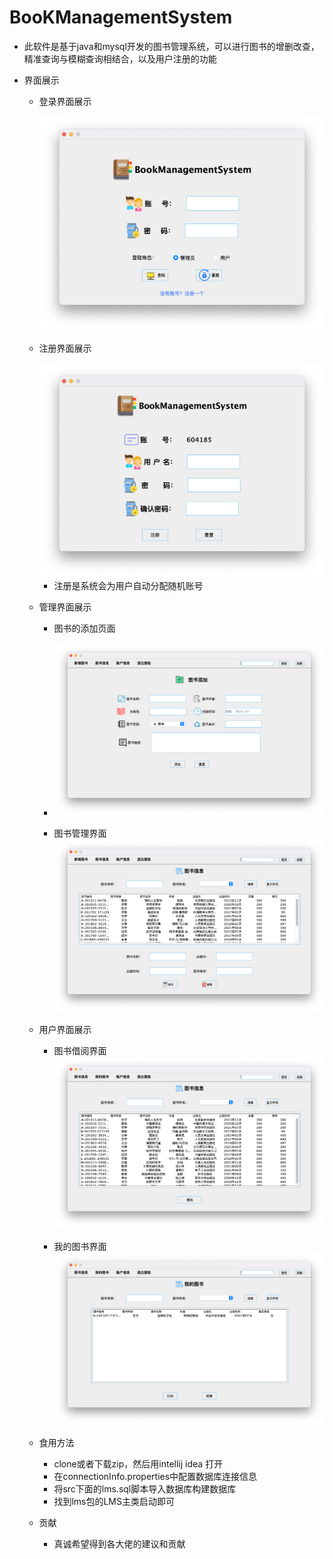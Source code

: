 # BooKManagementSystem

- 此软件是基于java和mysql开发的图书管理系统，可以进行图书的增删改查，精准查询与模糊查询相结合，以及用户注册的功能

- 界面展示

  - 登录界面展示

    <img src="./img/截屏2022-05-11 22.05.54.png" alt="截屏2022-05-11 22.05.54" style="zoom:50%;" />

  - 注册界面展示

    <img src="./img/截屏2022-05-11 22.08.07.png" alt="截屏2022-05-11 22.08.07" style="zoom:50%;" />

    - 注册是系统会为用户自动分配随机账号

  - 管理界面展示

    - 图书的添加页面
    - <img src="./img/截屏2022-05-11 22.09.46.png" alt="截屏2022-05-11 22.08.07" style="zoom:50%;" />
  
    - 图书管理界面
      <img src="./img/截屏2022-05-11 22.10.56.png" alt="截屏2022-05-11 22.08.07" style="zoom:50%;" />

  - 用户界面展示

    - 图书借阅界面
      <img src="./img/截屏2022-05-11 22.13.45.png" alt="截屏2022-05-11 22.08.07" style="zoom:50%;" />

    - 我的图书界面
      <img src="./img/截屏2022-05-11 22.14.47.png" alt="截屏2022-05-11 22.08.07" style="zoom:50%;" />


  - 食用方法

    - clone或者下载zip，然后用intellij idea 打开
    - 在connectionInfo.properties中配置数据库连接信息
    - 将src下面的lms.sql脚本导入数据库构建数据库
    - 找到lms包的LMS主类启动即可

  - 贡献

    - 真诚希望得到各大佬的建议和贡献